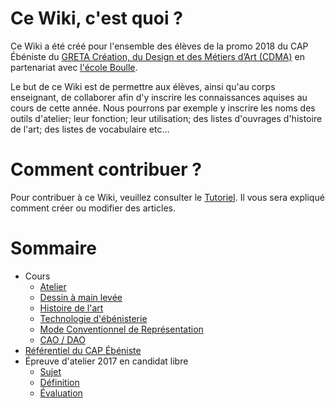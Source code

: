 <!-- TITLE: Accueil -->
<!-- SUBTITLE: Présentation et structure du Wiki -->

# Ce Wiki, c'est quoi ?

Ce Wiki a été créé pour l'ensemble des élèves de la promo 2018 du CAP Ébéniste du [GRETA Création, du Design et des Métiers d’Art (CDMA)](https://www.cdma.greta.fr "Site du GRETA CDMA") en partenariat avec [l'école Boulle](https://fr.wikipedia.org/wiki/%C3%89cole_Boulle "Page Wikipedia de l'école Boulle").

Le but de ce Wiki est de permettre aux élèves, ainsi qu'au corps enseignant, de collaborer afin d'y inscrire les connaissances aquises au cours de cette année.
Nous pourrons par exemple y inscrire les noms des outils d'atelier; leur fonction; leur utilisation; des listes d'ouvrages d'histoire de l'art; des listes de vocabulaire etc...


# Comment contribuer ?

Pour contribuer à ce Wiki, veuillez consulter le [Tutoriel](/tuto/page-wiki). Il vous sera expliqué comment créer ou modifier des articles.

# Sommaire
* Cours
  * [Atelier](cours/atelier)
  * [Dessin à main levée](cours/dessin-a-main-levee)
  * [Histoire de l'art](cours/histoire-de-l-art)
  * [Technologie d'ébénisterie](cours/technologie-d-ebenisterie)
  * [Mode Conventionnel de Représentation](cours/mode-conventionnel-de-representation)
  * [CAO / DAO](cours/cao_dao)
* [Référentiel du CAP Ébéniste](/uploads/referentiel-cap-ebeniste.pdf "Referentiel Cap Ebeniste")
* Épreuve d'atelier 2017 en candidat libre
	* [Sujet](/uploads/examen-2017-candidat-libre-sujet.pdf "Sujet")
	* [Définition](/uploads/examen-2017-candidat-libre-definition.pdf "Définition")
	* [Évaluation](/uploads/examen-2017-candidat-libre-evaluation.pdf "Évaluation")

